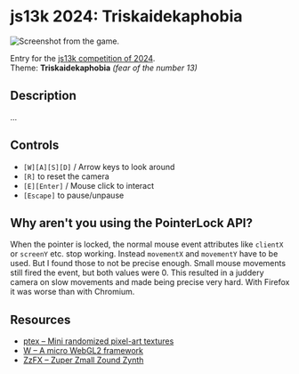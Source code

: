 # js13k 2024: Triskaidekaphobia

![Screenshot from the game.](thumb_400x250.png?raw=true)

Entry for the [js13k competition of 2024](https://2024.js13kgames.com/).  
Theme: **Triskaidekaphobia** *(fear of the number 13)*


## Description

...


## Controls

* `[W][A][S][D]` / Arrow keys to look around
* `[R]` to reset the camera
* `[E][Enter]` / Mouse click to interact
* `[Escape]` to pause/unpause


## Why aren't you using the PointerLock API?

When the pointer is locked, the normal mouse event attributes like `clientX` or `screenY` etc. stop working. Instead `movementX` and `movementY` have to be used. But I found those to not be precise enough. Small mouse movements still fired the event, but both values were 0. This resulted in a juddery camera on slow movements and made being precise very hard. With Firefox it was worse than with Chromium.


## Resources

* [ptex – Mini randomized pixel-art textures](https://xem.github.io/pxtex/)
* [W – A micro WebGL2 framework](https://xem.github.io/W/)
* [ZzFX – Zuper Zmall Zound Zynth](https://github.com/KilledByAPixel/ZzFX)
